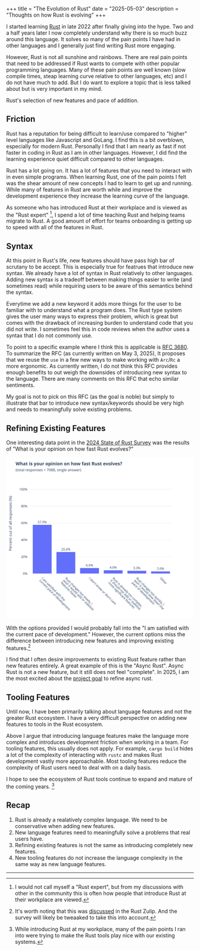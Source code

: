 +++
title = "The Evolution of Rust"
date = "2025-05-03"
description = "Thoughts on how Rust is evolving"
+++


I started learning [Rust](https://www.rust-lang.org/) in late 2022 after finally giving into the hype.
Two and a half years later I now completely understand why there is so much buzz around this language.
It solves so many of the pain points I have had in other languages and I generally just find writing Rust more engaging.

However, Rust is not all sunshine and rainbows. There are real pain points that need to be addressed if Rust wants to compete with other popular programming languages.
Many of these pain points are well known (slow compile times, steap learning curve relative to other languages, etc) and I do not have much to add.
But I do want to explore a topic that is less talked about but is very important in my mind. 

Rust's selection of new features and pace of addition.

## Friction

Rust has a reputation for being difficult to learn/use compared to "higher" level languages like Javascript and GoLang.
I find this is a bit overblown, especially for modern Rust. Personally I find that I am nearly as fast if not faster in coding in Rust as I am in other languages.
However, I did find the learning experience quiet difficult compared to other languages.

Rust has a lot going on. It has a lot of features that you need to interact with in even simple programs.
When learning Rust, one of the pain points I felt was the shear amount of new concepts I had to learn to get up and running.
While many of features in Rust are worth while and improve the development experience they increase the learning curve of the language.

As someone who has introduced Rust at their workplace and is viewed as the "Rust expert" [^1], I spend a lot of time teaching Rust and helping teams migrate to Rust.
A good amount of effort for teams onboarding is getting up to speed with all of the features in Rust.


## Syntax

At this point in Rust's life, new features should have pass high bar of scrutany to be accept.
This is especially true for featrues that introduce new syntax.
We already have a lot of syntax in Rust relatively to other languages. 
Adding new syntax is a tradeoff between making things easier to write (and sometimes read) while requiring users to be aware of this semantics behind the syntax.

Everytime we add a new keyword it adds more things for the user to be familiar with to understand what a program does.
The Rust type system gives the user many ways to express their problem, which is great but comes with the drawback of increasing burden to understand code that you did not write.
I sometimes feel this in code reviews when the author uses a syntax that I do not commonly use.

To point to a specific example where I think this is applicable is [RFC 3680](https://github.com/rust-lang/rfcs/pull/3680).
To summarize the RFC (as currently written on May 3, 2025), It proposes that we reuse the `use` in a few new ways to make working with `Arc`/`Rc` a more ergonomic.
As currently written, I do not think this RFC provides enough benefits to out weigh the downsides of introducing new syntax to the language. 
There are many comments on this RFC that echo similar sentiments.

My goal is not to pick on this RFC (as the goal is noble) but simply to illustrate that bar to introduce new syntax/keywords should be very high and needs to meaningfully solve existing problems.


## Refining Existing Features

One interesting data point in the [2024 State of Rust Survey](https://blog.rust-lang.org/2025/02/13/2024-State-Of-Rust-Survey-results/) was the results of "What is your opinion on how fast Rust evolves?"

![](/img/what-do-you-think-about-rust-evolution.svg)


With the options provided I would probably fall into the "I am satisfied with the current pace of development."
However, the current options miss the difference between introducing new features and improving existing features.[^2]

I find that I often desire improvements to existing Rust feature rather than new features entirely.
A great example of this is the "Async Rust". Async Rust is not a new feature, but it still does not feel "complete".
In 2025, I am the most excited about the [project goal](https://rust-lang.github.io/rust-project-goals/2025h1/async.html) to refine async rust.


## Tooling Features

Until now, I have been primarily talking about language features and not the greater Rust ecosystem.
I have a very difficult perspective on adding new features to tools in the Rust ecosystem.

Above I argue that introducing language features make the language more complex and introduces development friction when working in a team.
For tooling features, this usually does not apply. For example, `cargo build` hides a lot of the complexity of interacting with `rustc` and makes Rust development vastly more approachable.
Most tooling features reduce the complexity of Rust users need to deal with on a daily basis.

I hope to see the ecosystem of Rust tools continue to expand and mature of the coming years. [^3]

## Recap

1. Rust is already a realatively complex language. We need to be conservative when adding new features.
2. New language features need to meaningfully solve a problems that real users have.
3. Refining existing features is not the same as introducing completely new features.
4. New tooling features do not increase the language complexity in the same way as new language features.

---

[^1]: I would not call myself a "Rust expert", but from my discussions with other in the community this is often how people that introduce Rust at their workplace are viewed.
[^2]: It's worth noting that this was [discussed](https://rust-lang.zulipchat.com/#narrow/channel/122651-general/topic/Selected.20results.20from.20the.20State.20of.20Rust.202024.20annual.20survey) in the Rust Zulip. And the survey will likely be tweaaked to take this into account.
[^3]: While introducing Rust at my workplace, many of the pain points I ran into were trying to make the Rust tools play nice with our existing systems.

